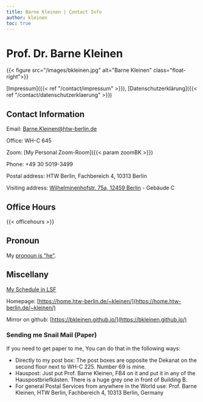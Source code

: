 ```yaml
---
title: Barne Kleinen | Contact Info
author: kleinen
toc: true
---
```


# Prof. Dr. Barne Kleinen

{{< figure src="/images/bkleinen.jpg" alt="Barne Kleinen" class="float-right">}}

[Impressum]({{< ref "/contact/impressum" >}}), [Datenschutzerklärung]({{< ref "/contact/datenschutzerklaerung" >}})


## Contact Information

Email: Barne.Kleinen@htw-berlin.de

Office: WH-C 645

Zoom: [My Personal Zoom-Room]({{< param zoomBK >}})
<!--Skype&Twitter: drblinken-->

Phone: +49 30 5019-3499

Postal address:
HTW Berlin, Fachbereich 4, 10313 Berlin

Visiting address:
[Wilhelminenhofstr. 75a, 12459 Berlin](https://www.htw-berlin.de/campus/campus-wilhelminenhof/) - Gebäude C

## Office Hours

{{< officehours >}}

## Pronoun

My [pronoun is \"he\"](https://pronoun.is/he).

## Miscellany

[My Schedule in LSF](https://lsf.htw-berlin.de/qisserver/rds?state=wplan&act=DDozent&pool=DDozent&show=plan&P.vx=kurz&personal.pid=3545)

Homepage: [https://home.htw-berlin.de/~kleinen/](https://home.htw-berlin.de/~kleinen/)

Mirror on github: [https://bkleinen.github.io/](https://bkleinen.github.io/)


### Sending me Snail Mail (Paper)

If you need to get paper to me,
You can do that in the following ways:

* Directly to my post box: The post boxes are opposite the Dekanat on the second floor next to WH-C 225. Number 69 is mine.
* Hauspost: Just put Prof. Barne Kleinen, FB4 on it and put it in any of the Hauspostbriefkästen. There is a huge grey one in front of Building B.
* For general Postal Services from anywhere in the World use: Prof. Barne Kleinen, HTW Berlin, Fachbereich 4, 10313 Berlin, Germany
